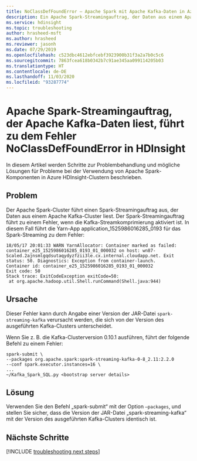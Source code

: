 ```yaml
---
title: NoClassDefFoundError – Apache Spark mit Apache Kafka-Daten in Azure HDInsight
description: Ein Apache Spark-Streamingauftrag, der Daten aus einem Apache Kafka-Cluster liest, führt zu dem Fehler NoClassDefFoundError in Azure HDInsight.
ms.service: hdinsight
ms.topic: troubleshooting
author: hrasheed-msft
ms.author: hrasheed
ms.reviewer: jasonh
ms.date: 07/29/2019
ms.openlocfilehash: c523dbc4612ebfcebf3923900b31f3a2a7b0c5c6
ms.sourcegitcommit: 7863fcea618b0342b7c91ae345aa099114205b03
ms.translationtype: HT
ms.contentlocale: de-DE
ms.lasthandoff: 11/03/2020
ms.locfileid: "93287774"
---
```

# <a name="apache-spark-streaming-job-that-reads-apache-kafka-data-fails-with-noclassdeffounderror-in-hdinsight"></a>Apache Spark-Streamingauftrag, der Apache Kafka-Daten liest, führt zu dem Fehler NoClassDefFoundError in HDInsight

In diesem Artikel werden Schritte zur Problembehandlung und mögliche Lösungen für Probleme bei der Verwendung von Apache Spark-Komponenten in Azure HDInsight-Clustern beschrieben.

## <a name="issue"></a>Problem

Der Apache Spark-Cluster führt einen Spark-Streamingauftrag aus, der Daten aus einem Apache Kafka-Cluster liest. Der Spark-Streamingauftrag führt zu einem Fehler, wenn die Kafka-Streamkomprimierung aktiviert ist. In diesem Fall führt die Yarn-App application_1525986016285_0193 für das Spark-Streaming zu dem Fehler:

```
18/05/17 20:01:33 WARN YarnAllocator: Container marked as failed: container_e25_1525986016285_0193_01_000032 on host: wn87-Scaled.2ajnsmlgqdsutaqydyzfzii3le.cx.internal.cloudapp.net. Exit status: 50. Diagnostics: Exception from container-launch.
Container id: container_e25_1525986016285_0193_01_000032
Exit code: 50
Stack trace: ExitCodeException exitCode=50: 
 at org.apache.hadoop.util.Shell.runCommand(Shell.java:944)
```

## <a name="cause"></a>Ursache

Dieser Fehler kann durch Angabe einer Version der JAR-Datei `spark-streaming-kafka` verursacht werden, die sich von der Version des ausgeführten Kafka-Clusters unterscheidet.

Wenn Sie z. B. die Kafka-Clusterversion 0.10.1 ausführen, führt der folgende Befehl zu einem Fehler:

```
spark-submit \
--packages org.apache.spark:spark-streaming-kafka-0-8_2.11:2.2.0
--conf spark.executor.instances=16 \
...
~/Kafka_Spark_SQL.py <bootstrap server details>
```

## <a name="resolution"></a>Lösung

Verwenden Sie den Befehl „spark-submit“ mit der Option `–packages`, und stellen Sie sicher, dass die Version der JAR-Datei „spark-streaming-kafka“ mit der Version des ausgeführten Kafka-Clusters identisch ist.

## <a name="next-steps"></a>Nächste Schritte

[!INCLUDE [troubleshooting next steps](../../../includes/hdinsight-troubleshooting-next-steps.md)]